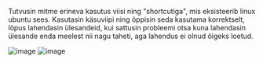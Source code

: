 Tutvusin mitme erineva kasutus viisi ning "shortcutiga", mis eksisteerib linux ubuntu sees. Kasutasin käsuviipi ning õppisin seda kasutama korrektselt, lõpus lahendasin ülesandeid, kui sattusin probleemi otsa kuna lahendasin ülesande enda meelest nii nagu taheti, aga lahendus ei olnud õigeks loetud.


![image](https://github.com/user-attachments/assets/502484db-e38b-4abf-ab3e-5cabf169aa19)
![image](https://github.com/user-attachments/assets/383d797a-2237-4146-86ee-02753167db04)
